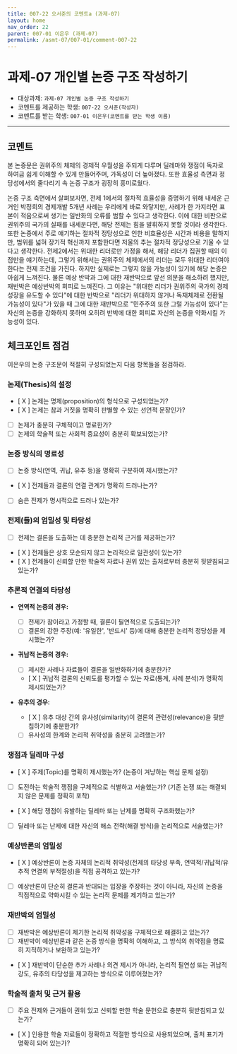 ```yaml
---
title: 007-22 오서준의 코멘트a (과제-07) 
layout: home
nav_order: 22
parent: 007-01 이은우 (과제-07)
permalink: /asmt-07/007-01/comment-007-22
---
```


# 과제-07 개인별 논증 구조 작성하기

- 대상과제: `과제-07 개인별 논증 구조 작성하기`
- 코멘트를 제공하는 학생: `007-22 오서준(작성자)` 
- 코멘트를 받는 학생: `007-01 이은우(코멘트를 받는 학생 이름)` 

---

## 코멘트

본 논증문은 권위주의 체제의 경제적 우월성을 주되게 다루며 딜레마와 쟁점이 독자로 하여금 쉽게 이해할 수 있게 만들어주며, 가독성이 더 높아졌다. 또한 효율성 측면과 정당성에서의 줄다리기 속 논증 구조가 굉장히 흥미로웠다.

논증 구조 측면에서 살펴보자면, 전제 1에서의 절차적 효율성을 증명하기 위해 내세운 근거인 박정희의 경제개발 5개년 사례는 우리에게 바로 와닿지만, 사례가 한 가지라면 표본이 적음으로써 생기는 일반화의 오류를 범할 수 있다고 생각한다. 이에 대한 비판으로 권위주의 국가의 실패를 내세운다면, 해당 전제는 힘을 발휘하지 못할 것이라 생각한다. 또한 논증에서 주로 얘기하는 절차적 정당성으로 인한 비효율성은 시간과 비용을 말하지만, 범위를 넓혀 장기적 혁신까지 포함한다면 저울의 추는 절차적 정당성으로 기울 수 있다고 생각한다. 전제2에서는 위대한 리더로만 가정을 해서, 해당 리더가 집권할 때의 이점만을 얘기하는데, 그렇기 위해서는 권위주의 체제에서의 리더는 모두 위대한 리더여야 한다는 전제 조건을 가진다. 하지만 실제로는 그렇지 않을 가능성이 있기에 해당 논증은 아쉽게 느껴진다. 물론 예상 반박과 그에 대한 재반박으로 앞선 의문을 해소하려 했지만, 재반박은 예상반박의 회피로 느껴진다. 그 이유는 "위대한 리더가 권위주의 국가의 경제 성장을 유도할 수 있다"에 대한 반박으로 "리더가 위대하지 않거나 독재체제로 전환될 가능성이 있다"가 있을 때 그에 대한 재반박으로 "민주주의 또한 그럴 가능성이 있다"는 자신의 논증을 강화하지 못하며 오히려 반박에 대한 회피로 자신의 논증을 약화시킬 가능성이 있다.

## 체크포인트 점검

이은우의 논증 구조문이 적절히 구성되었는지 다음 항목들을 점검하라.

### **논제(Thesis)의 설정**
- [ X ] 논제는 명제(proposition)의 형식으로 구성되었는가?
- [ X ] 논제는 참과 거짓을 명확히 판별할 수 있는 선언적 문장인가?
- [ ] 논제가 충분히 구체적이고 명료한가?
- [ ] 논제의 학술적 또는 사회적 중요성이 충분히 확보되었는가?

### **논증 방식의 명료성**
- [ ] 논증 방식(연역, 귀납, 유추 등)을 명확히 구분하여 제시했는가?
- [ X ] 전제들과 결론의 연결 관계가 명확히 드러나는가?
- [ ] 숨은 전제가 명시적으로 드러나 있는가?

### **전제(들)의 엄밀성 및 타당성**
- [ ] 전제는 결론을 도출하는 데 충분한 논리적 근거를 제공하는가?
- [ X ] 전제들은 상호 모순되지 않고 논리적으로 일관성이 있는가?
- [ X ] 전제들이 신뢰할 만한 학술적 자료나 권위 있는 출처로부터 충분히 뒷받침되고 있는가?

### **추론적 연결의 타당성**
- **연역적 논증의 경우:**
  - [ ] 전제가 참이라고 가정할 때, 결론이 필연적으로 도출되는가?
  - [ ] 결론의 강한 주장(예: '유일한', '반드시' 등)에 대해 충분한 논리적 정당성을 제시했는가?

- **귀납적 논증의 경우:**
  - [ ] 제시한 사례나 자료들이 결론을 일반화하기에 충분한가?
  - [ X ] 귀납적 결론의 신뢰도를 평가할 수 있는 자료(통계, 사례 분석)가 명확히 제시되었는가?

- **유추의 경우:**
  - [ X ] 유추 대상 간의 유사성(similarity)이 결론의 관련성(relevance)을 뒷받침하기에 충분한가?
  - [ ] 유사성의 한계와 논리적 취약성을 충분히 고려했는가?

### **쟁점과 딜레마 구성**
- [ X ] 주제(Topic)를 명확히 제시했는가? (논증이 겨냥하는 핵심 문제 설정)
- [ ] 도전하는 학술적 쟁점을 구체적으로 식별하고 서술했는가? (기존 논쟁 또는 해결되지 않은 문제를 정확히 포착)
- [ X ] 해당 쟁점이 유발하는 딜레마 또는 난제를 명확히 구조화했는가?
- [ ] 딜레마 또는 난제에 대한 자신의 해소 전략(해결 방식)을 논리적으로 서술했는가?

### **예상반론의 엄밀성**
- [ X ] 예상반론이 논증 자체의 논리적 취약성(전제의 타당성 부족, 연역적/귀납적/유추적 연결의 부적절성)을 직접 공격하고 있는가?
- [ ] 예상반론이 단순히 결론과 반대되는 입장을 주장하는 것이 아니라, 자신의 논증을 직접적으로 약화시킬 수 있는 논리적 문제를 제기하고 있는가?

### **재반박의 엄밀성**
- [ ] 재반박은 예상반론이 제기한 논리적 취약성을 구체적으로 해결하고 있는가?
- [ ] 재반박이 예상반론과 같은 논증 방식을 명확히 이해하고, 그 방식의 취약점을 명료히 지적하거나 보완하고 있는가?
- [ X ] 재반박이 단순한 추가 사례나 의견 제시가 아니라, 논리적 필연성 또는 귀납적 강도, 유추의 타당성을 제고하는 방식으로 이루어졌는가?

### **학술적 출처 및 근거 활용**
- [ ] 주요 전제와 근거들이 권위 있고 신뢰할 만한 학술 문헌으로 충분히 뒷받침되고 있는가?
- [ X ] 인용한 학술 자료들이 정확하고 적절한 방식으로 사용되었으며, 출처 표기가 명확히 되어 있는가?
